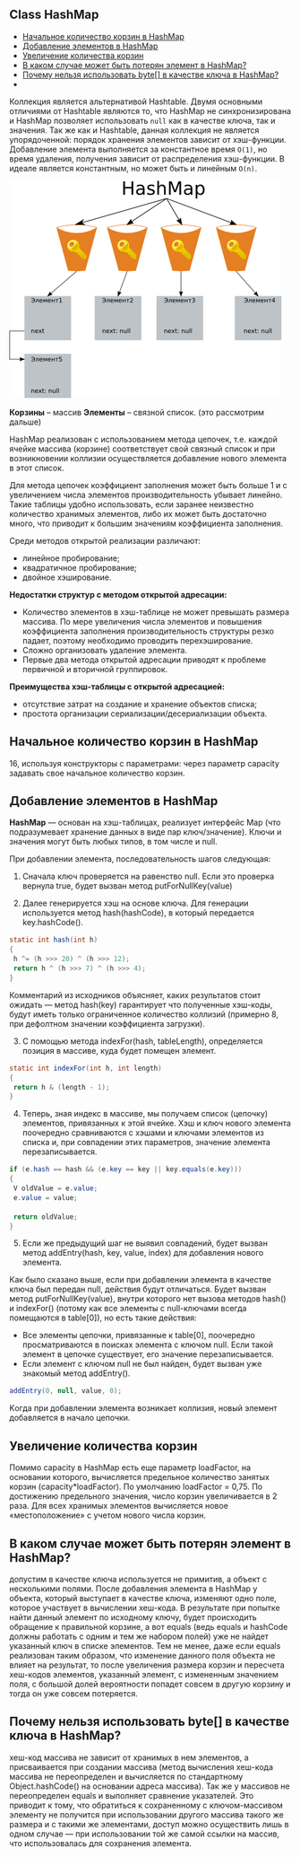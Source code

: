 ## Class HashMap

- [Начальное количество корзин в HashMap](#Начальное-количество-корзин-в-HashMap)
- [Добавление элементов в HashMap](#Добавление-элементов-в-HashMap)
- [Увеличение количества корзин](#Увеличение-количества-корзин)
- [В каком случае может быть потерян элемент в HashMap?](#В-каком-случае-может-быть-потерян-элемент-в-HashMap?)
- [Почему нельзя использовать byte[] в качестве ключа в HashMap?](#Почему-нельзя-использовать-byte[]-в-качестве-ключа-в-HashMap?)
- [](#)

Коллекция является альтернативой Hashtable. Двумя основными отличиями от Hashtable являются то, 
что HashMap не синхронизирована и HashMap позволяет использовать `null` как в качестве ключа, так и значения. 
Так же как и Hashtable, данная коллекция не является упорядоченной: порядок хранения элементов зависит от хэш-функции. 
Добавление элемента выполняется за константное время `O(1)`, но время удаления, получения 
зависит от распределения хэш-функции. В идеале является константным, но может быть и линейным `O(n)`.

![HashMap](img/hashmap.png)

__Корзины__ – массив
__Элементы__ – связной список. (это рассмотрим дальше)

HashMap реализован с использованием метода цепочек, т.е. каждой ячейке массива (корзине) соответствует свой связный 
список и при возникновении коллизии осуществляется добавление нового элемента в этот список.

Для метода цепочек коэффициент заполнения может быть больше 1 и с увеличением числа элементов производительность 
убывает линейно. Такие таблицы удобно использовать, если заранее неизвестно количество хранимых элементов, 
либо их может быть достаточно много, что приводит к большим значениям коэффициента заполнения.

Среди методов открытой реализации различают:   
- линейное пробирование;
- квадратичное пробирование;
- двойное хэширование.

__Недостатки структур с методом открытой адресации:__   
- Количество элементов в хэш-таблице не может превышать размера массива. По мере увеличения числа элементов и 
    повышения коэффициента заполнения производительность структуры резко падает, поэтому необходимо 
    проводить перехэширование.
- Сложно организовать удаление элемента.
- Первые два метода открытой адресации приводят к проблеме первичной и вторичной группировок.

__Преимущества хэш-таблицы с открытой адресацией:__  
- отсутствие затрат на создание и хранение объектов списка;
- простота организации сериализации/десериализации объекта.

## Начальное количество корзин в HashMap
16, используя конструкторы с параметрами: через параметр capacity задавать свое начальное количество корзин.


## Добавление элементов в HashMap
__HashMap__ — основан на хэш-таблицах, реализует интерфейс Map (что подразумевает хранение данных в виде пар 
ключ/значение). Ключи и значения могут быть любых типов, в том числе и null.

При добавлении элемента, последовательность шагов следующая:
1. Сначала ключ проверяется на равенство null. Если это проверка вернула true, будет вызван метод putForNullKey(value)

2. Далее генерируется хэш на основе ключа. Для генерации используется метод hash(hashCode), в который передается 
    key.hashCode().
```java
static int hash(int h) 
{ 
 h ^= (h >>> 20) ^ (h >>> 12); 
 return h ^ (h >>> 7) ^ (h >>> 4); 
} 
```
Комментарий из исходников объясняет, каких результатов стоит ожидать — метод hash(key) гарантирует что полученные 
хэш-коды, будут иметь только ограниченное количество коллизий (примерно 8, при дефолтном значении коэффициента 
загрузки).

3. С помощью метода indexFor(hash, tableLength), определяется позиция в массиве, куда будет помещен элемент.
```java
static int indexFor(int h, int length) 
{ 
 return h & (length - 1); 
} 
```

4. Теперь, зная индекс в массиве, мы получаем список (цепочку) элементов, привязанных к этой ячейке. Хэш и ключ 
нового элемента поочередно сравниваются с хэшами и ключами элементов из списка и, при совпадении этих параметров, 
значение элемента перезаписывается.
```java
if (e.hash == hash && (e.key == key || key.equals(e.key))) 
{ 
 V oldValue = e.value; 
 e.value = value; 
 
 return oldValue; 
} 
```

5. Если же предыдущий шаг не выявил совпадений, будет вызван метод addEntry(hash, key, value, index) для добавления 
нового элемента.   


Как было сказано выше, если при добавлении элемента в качестве ключа был передан null, действия будут отличаться. 
Будет вызван метод putForNullKey(value), внутри которого нет вызова методов hash() и indexFor() (потому как все 
элементы с null-ключами всегда помещаются в table[0]), но есть такие действия:   
- Все элементы цепочки, привязанные к table[0], поочередно просматриваются в поисках элемента с ключом null. Если 
    такой элемент в цепочке существует, его значение перезаписывается.
- Если элемент с ключом null не был найден, будет вызван уже знакомый метод addEntry().
```java
addEntry(0, null, value, 0); 
```
Kогда при добавлении элемента возникает коллизия, новый элемент добавляется в начало цепочки.

## Увеличение количества корзин
Помимо capacity в HashMap есть еще параметр loadFactor, на основании которого, вычисляется предельное количество 
занятых корзин (capacity*loadFactor). По умолчанию loadFactor = 0,75. По достижению предельного значения, число 
корзин увеличивается в 2 раза. Для всех хранимых элементов вычисляется новое «местоположение» с учетом нового 
числа корзин.

## В каком случае может быть потерян элемент в HashMap?
допустим в качестве ключа используется не примитив, а объект с несколькими полями. После добавления элемента в 
HashMap у объекта, который выступает в качестве ключа, изменяют одно поле, которое участвует в вычислении хеш-кода. 
В результате при попытке найти данный элемент по исходному ключу, будет происходить обращение к правильной корзине, 
а вот equals (ведь equals и hashCode должны работать с одним и тем же набором полей) уже не найдет указанный ключ 
в списке элементов. Тем не менее, даже если equals реализован таким образом, что изменение данного поля объекта не 
влияет на результат, то после увеличения размера корзин и пересчета хеш-кодов элементов, указанный элемент, с 
измененным значением поля, с большой долей вероятности попадет совсем в другую корзину и тогда он уже совсем потеряется.

## Почему нельзя использовать byte[] в качестве ключа в HashMap?
хеш-код массива не зависит от хранимых в нем элементов, а присваивается при создании массива (метод вычисления 
хеш-кода массива не переопределен и вычисляется по стандартному Object.hashCode() на основании адреса массива). 
Так же у массивов не переопределен equals и выполняет сравнение указателей. Это приводит к тому, что обратиться 
к сохраненному с ключом-массивом элементу не получится при использовании другого массива такого же размера и с 
такими же элементами, доступ можно осуществить лишь в одном случае — при использовании той же самой ссылки на 
массив, что использовалась для сохранения элемента. 